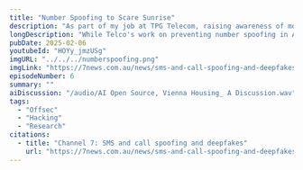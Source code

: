 ```yaml
---
title: "Number Spoofing to Scare Sunrise"
description: "As part of my job at TPG Telecom, raising awareness of modern scamming techniques allows me to have some fun"
longDescription: "While Telco's work on preventing number spoofing in Australia, it's crucial to raise awareness of how these scams operate to the Australian public. I had the opportunity to assist Channel 7's Shaun White in demonstrating this live on Sunrise."
pubDate: 2025-02-06
youtubeId: "HOYy_jmzUSg"
imgURL: "../../../numberspoofing.png"
imgLink: "https://7news.com.au/news/sms-and-call-spoofing-and-deepfakes-cyber-experts-sound-alarm-over-sophisticated-scams-and-offer-tips-on-how-to-not-be-tricked--c-17635225"
episodeNumber: 6
summary: ""
aiDiscussion: "/audio/AI Open Source, Vienna Housing_ A Discussion.wav"
tags:
  - "Offsec"
  - "Hacking"
  - "Research"
citations:
  - title: "Channel 7: SMS and call spoofing and deepfakes"
    url: "https://7news.com.au/news/sms-and-call-spoofing-and-deepfakes-cyber-experts-sound-alarm-over-sophisticated-scams-and-offer-tips-on-how-to-not-be-tricked--c-17635225"
---
```


